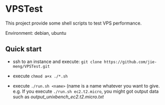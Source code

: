 # VPSTest

This project provide some shell scripts to test VPS performance.

Environment: debian, ubuntu

## Quick start

- ssh to an instance and execute: `git clone https://github.com/jie-meng/VPSTest.git`

- execute `chmod a+x ./*.sh`

- execute `./run.sh <name>`  (name is a name whatever you want to give. e.g. If you execute `./run.sh ec2.t2.micro`, you might got output data such as *output\_unixbench\_ec2.t2.micro.txt*
